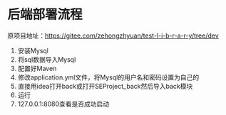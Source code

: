 # 后端部署流程
原项目地址：https://gitee.com/zehongzhyuan/test-l-i-b-r-a-r-y/tree/dev

1. 安装Mysql 
2. 将sql数据导入Mysql
3. 配置好Maven
4. 修改application.yml文件，将Mysql的用户名和密码设置为自己的
5. 直接用idea打开back或打开SEProject_back然后导入back模块
6. 运行
7. 127.0.0.1:8080查看是否成功启动
